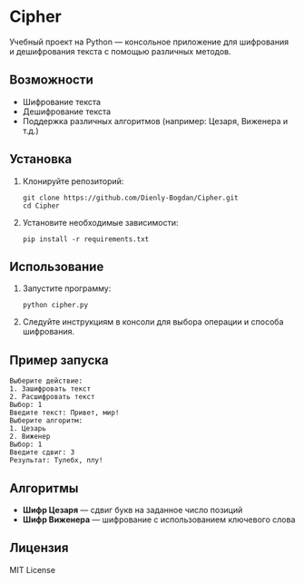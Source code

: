 # Cipher

Учебный проект на Python — консольное приложение для шифрования и дешифрования текста с помощью различных методов.

## Возможности

- Шифрование текста
- Дешифрование текста
- Поддержка различных алгоритмов (например: Цезаря, Виженера и т.д.)

## Установка

1. Клонируйте репозиторий:
    ```
    git clone https://github.com/Dienly-Bogdan/Cipher.git
    cd Cipher
    ```

2. Установите необходимые зависимости:
    ```
    pip install -r requirements.txt
    ```

## Использование

1. Запустите программу:
    ```
    python cipher.py
    ```

2. Следуйте инструкциям в консоли для выбора операции и способа шифрования.

## Пример запуска

```
Выберите действие:
1. Зашифровать текст
2. Расшифровать текст
Выбор: 1
Введите текст: Привет, мир!
Выберите алгоритм:
1. Цезарь
2. Виженер
Выбор: 1
Введите сдвиг: 3
Результат: Тулебх, плу!
```

## Алгоритмы

- **Шифр Цезаря** — сдвиг букв на заданное число позиций
- **Шифр Виженера** — шифрование с использованием ключевого слова

## Лицензия

MIT License